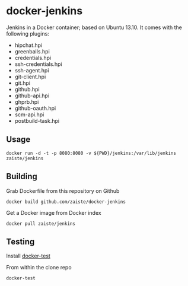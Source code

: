 docker-jenkins
==============

Jenkins in a Docker container; based on Ubuntu 13.10. It comes with the
following plugins:

 * hipchat.hpi
 * greenballs.hpi
 * credentials.hpi
 * ssh-credentials.hpi
 * ssh-agent.hpi
 * git-client.hpi
 * git.hpi
 * github.hpi
 * github-api.hpi
 * ghprb.hpi
 * github-oauth.hpi
 * scm-api.hpi
 * postbuild-task.hpi

Usage
-----

    docker run -d -t -p 8080:8080 -v ${PWD}/jenkins:/var/lib/jenkins zaiste/jenkins

Building
--------

Grab Dockerfile from this repository on Github

    docker build github.com/zaiste/docker-jenkins

Get a Docker image from Docker index

    docker pull zaiste/jenkins

Testing
-------

Install [docker-test](https://github.com/wblankenship/docker-test)

From within the clone repo

    docker-test
